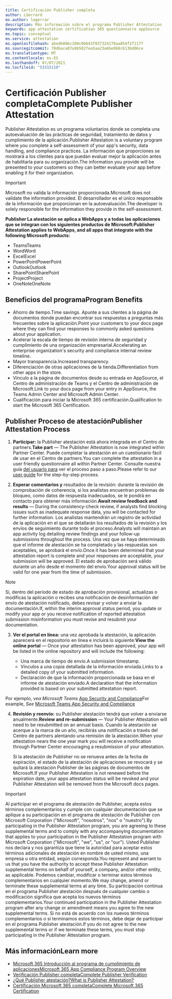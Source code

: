 ```yaml
---
title: Certificación Publisher completa
author: LGerrard
ms.author: legerrar
description: Más información sobre el programa Publisher Attestation
keywords: app attestation certification 365 questionnaire appSource
ms.topic: conceptual
ms.service: attestation
ms.openlocfilehash: abedb09bc280c0b643f037324178aa854f2f117f
ms.sourcegitcommit: 78dbace87a9b5027ea5aa23a6be9b8c613bd06ce
ms.translationtype: MT
ms.contentlocale: es-ES
ms.lasthandoff: 07/07/2021
ms.locfileid: "53315110"
---
```

# <a name="complete-publisher-attestation"></a><span data-ttu-id="73332-104">Certificación Publisher completa</span><span class="sxs-lookup"><span data-stu-id="73332-104">Complete Publisher Attestation</span></span>

<span data-ttu-id="73332-105">Publisher Attestation es un programa voluntarios donde se completa una autoevaluación de las prácticas de seguridad, tratamiento de datos y cumplimiento de la aplicación.</span><span class="sxs-lookup"><span data-stu-id="73332-105">Publisher Attestation is a voluntary program where you complete a self-assessment of your app's security, data handling, and compliance practices.</span></span> <span data-ttu-id="73332-106">La información que proporciones se mostrará a los clientes para que puedan evaluar mejor la aplicación antes de habilitarla para su organización.</span><span class="sxs-lookup"><span data-stu-id="73332-106">The information you provide will be presented to your customers so they can better evaluate your app before enabling it for their organization.</span></span> 

> [!IMPORTANT]
> <span data-ttu-id="73332-107">Microsoft no valida la información proporcionada.</span><span class="sxs-lookup"><span data-stu-id="73332-107">Microsoft does not validate the information provided.</span></span> <span data-ttu-id="73332-108">El desarrollador es el único responsable de la información que proporcionan en la autoevaluación.</span><span class="sxs-lookup"><span data-stu-id="73332-108">The developer is solely responsible for the information they provide in the self-assessment.</span></span> 

<span data-ttu-id="73332-109">**Publisher La atestación se aplica a WebApps y a todas las aplicaciones que se integran con los siguientes productos de Microsoft:**</span><span class="sxs-lookup"><span data-stu-id="73332-109">**Publisher Attestation applies to WebApps, and all apps that integrate with the following Microsoft products:**</span></span>
- <span data-ttu-id="73332-110">Teams</span><span class="sxs-lookup"><span data-stu-id="73332-110">Teams</span></span>
- <span data-ttu-id="73332-111">Word</span><span class="sxs-lookup"><span data-stu-id="73332-111">Word</span></span>
- <span data-ttu-id="73332-112">Excel</span><span class="sxs-lookup"><span data-stu-id="73332-112">Excel</span></span>
- <span data-ttu-id="73332-113">PowerPoint</span><span class="sxs-lookup"><span data-stu-id="73332-113">PowerPoint</span></span> 
- <span data-ttu-id="73332-114">Outlook</span><span class="sxs-lookup"><span data-stu-id="73332-114">Outlook</span></span>
- <span data-ttu-id="73332-115">SharePoint</span><span class="sxs-lookup"><span data-stu-id="73332-115">SharePoint</span></span>
- <span data-ttu-id="73332-116">Project</span><span class="sxs-lookup"><span data-stu-id="73332-116">Project</span></span>
- <span data-ttu-id="73332-117">OneNote</span><span class="sxs-lookup"><span data-stu-id="73332-117">OneNote</span></span>


## <a name="program-benefits"></a><span data-ttu-id="73332-118">Beneficios del programa</span><span class="sxs-lookup"><span data-stu-id="73332-118">Program Benefits</span></span>
- <span data-ttu-id="73332-119">Ahorro de tiempo.</span><span class="sxs-lookup"><span data-stu-id="73332-119">Time savings.</span></span> <span data-ttu-id="73332-120">Apunte a sus clientes a la página de documentos donde puedan encontrar sus respuestas a preguntas más frecuentes sobre la aplicación.</span><span class="sxs-lookup"><span data-stu-id="73332-120">Point your customers to your docs page where they can find your responses to commonly asked questions about your application.</span></span> 
- <span data-ttu-id="73332-121">Acelerar la escala de tiempo de revisión interna de seguridad y cumplimiento de una organización empresarial.</span><span class="sxs-lookup"><span data-stu-id="73332-121">Accelerating an enterprise organization's security and compliance internal review timeline.</span></span>
- <span data-ttu-id="73332-122">Mayor transparencia.</span><span class="sxs-lookup"><span data-stu-id="73332-122">Increased transparency.</span></span>
- <span data-ttu-id="73332-123">Diferenciación de otras aplicaciones de la tienda.</span><span class="sxs-lookup"><span data-stu-id="73332-123">Differentiation from other apps in the store.</span></span> 
- <span data-ttu-id="73332-124">Vínculo a la página de documentos desde su entrada en AppSource, el Centro de administración de Teams y el Centro de administración de Microsoft.</span><span class="sxs-lookup"><span data-stu-id="73332-124">Link to your docs page from your entry in AppSource, the Teams Admin Center and Microsoft Admin Center.</span></span> 
- <span data-ttu-id="73332-125">Cualificación para iniciar la Microsoft 365 certificación.</span><span class="sxs-lookup"><span data-stu-id="73332-125">Qualification to start the Microsoft 365 Certification.</span></span>
 

## <a name="publisher-attestation-process"></a><span data-ttu-id="73332-126">Publisher Proceso de atestación</span><span class="sxs-lookup"><span data-stu-id="73332-126">Publisher Attestation Process</span></span>

1. <span data-ttu-id="73332-127">**Participar:** la Publisher atestación está ahora integrada en el Centro de partners.</span><span class="sxs-lookup"><span data-stu-id="73332-127">**Take part** — The Publisher Attestation is now integrated within Partner Center.</span></span> <span data-ttu-id="73332-128">Puede completar la atestación en un cuestionario fácil de usar en el Centro de partners.</span><span class="sxs-lookup"><span data-stu-id="73332-128">You can complete the attestation in a user friendly questionnaire all within Partner Center.</span></span> <span data-ttu-id="73332-129">Consulte nuestra guía [del usuario para](https://docs.microsoft.com/microsoft-365-app-certification/docs/userguide) ver el proceso paso a paso.</span><span class="sxs-lookup"><span data-stu-id="73332-129">Please refer to our [user guide](https://docs.microsoft.com/microsoft-365-app-certification/docs/userguide) for the step-by-step process.</span></span>

2. <span data-ttu-id="73332-130">**Esperar comentarios y** resultados de la revisión: durante la revisión de comprobación de coherencia, si los analistas encuentran problemas de bloqueo, como datos de respuesta inadecuados, se le pondrá en contacto para obtener más información.</span><span class="sxs-lookup"><span data-stu-id="73332-130">**Await review feedback and results** — During the consistency-check review, if analysts find blocking issues such as inadequate response data, you will be contacted for further information.</span></span> <span data-ttu-id="73332-131">Los analistas mantendrán un registro de actividad de la aplicación en el que se detallarán los resultados de la revisión y los envíos de seguimiento durante todo el proceso.</span><span class="sxs-lookup"><span data-stu-id="73332-131">Analysts will maintain an app activity log detailing review findings and your follow-up submissions throughout the process.</span></span> <span data-ttu-id="73332-132">Una vez que se haya determinado que el informe de atestación se ha completado y las respuestas son aceptables, se aprobará el envío.</span><span class="sxs-lookup"><span data-stu-id="73332-132">Once it has been determined that your attestation report is complete and your responses are acceptable, your submission will be approved.</span></span> <span data-ttu-id="73332-133">El estado de aprobación será válido durante un año desde el momento del envío.</span><span class="sxs-lookup"><span data-stu-id="73332-133">Your approval status will be valid for one year from the time of submission.</span></span>

> [!NOTE]
> <span data-ttu-id="73332-134">Si, dentro del período de estado de aprobación provisional, actualizas o modificas la aplicación o recibes una notificación de desinformación del envío de atestación notificado, debes revisar y volver a enviar la documentación.</span><span class="sxs-lookup"><span data-stu-id="73332-134">If, within the interim approval status period, you update or modify your app or you receive notification of reported attestation submission misinformation you must revise and resubmit your documentation.</span></span>

3. <span data-ttu-id="73332-135">**Ver el portal en línea:** una vez aprobada la atestación, la aplicación aparecerá en el repositorio en línea e incluirá lo siguiente:</span><span class="sxs-lookup"><span data-stu-id="73332-135">**View the online portal** — Once your attestation has been approved, your app will be listed in the online repository and will include the following:</span></span>

   - <span data-ttu-id="73332-136">Una marca de tiempo de envío.</span><span class="sxs-lookup"><span data-stu-id="73332-136">A submission timestamp.</span></span>
   - <span data-ttu-id="73332-137">Vínculos a una copia detallada de la información enviada.</span><span class="sxs-lookup"><span data-stu-id="73332-137">Links to a detailed copy of your submitted information.</span></span>
   - <span data-ttu-id="73332-138">Declaración de que la información proporcionada se basa en el informe de atestación enviado.</span><span class="sxs-lookup"><span data-stu-id="73332-138">A declaration that the information provided is based on your submitted attestation report.</span></span>

<span data-ttu-id="73332-139">Por ejemplo, *vea Microsoft Teams* [App Security and Compliance](../teams/teams-apps.md)</span><span class="sxs-lookup"><span data-stu-id="73332-139">For example, *See* [Microsoft Teams App Security and Compliance](../teams/teams-apps.md)</span></span>

4. <span data-ttu-id="73332-140">**Revisión y reenvío:** su Publisher atestación tendrá que volver a enviarse anualmente.</span><span class="sxs-lookup"><span data-stu-id="73332-140">**Review and re-submission** — Your Publisher Attestation will need to be resubmitted on an annual basis.</span></span> <span data-ttu-id="73332-141">Cuando la atestación se acerque a la marca de un año, recibirás una notificación a través del Centro de partners alentando una remisión de la atestación.</span><span class="sxs-lookup"><span data-stu-id="73332-141">When your attestation nears the one year mark you will receive a notification through Partner Center encouraging a resubmission of your attestation.</span></span> 

   <span data-ttu-id="73332-142">Si la atestación de Publisher no se renueva antes de la fecha de expiración, el estado de la atestación de aplicaciones se revocará y se quitará la atestación Publisher de las páginas de documentos de Microsoft.</span><span class="sxs-lookup"><span data-stu-id="73332-142">If your Publisher Attestation is not renewed before the expiration date, your apps attestation status will be revoked and your Publisher Attestation will be removed from the Microsoft docs pages.</span></span> 

>[!IMPORTANT]
><span data-ttu-id="73332-143">Al participar en el programa de atestación de Publisher, acepta estos términos complementarios y cumple con cualquier documentación que se aplique a su participación en el programa de atestación de Publisher con Microsoft Corporation ("Microsoft", "nosotros", "nos" o "nuestro").</span><span class="sxs-lookup"><span data-stu-id="73332-143">By participating in the Publisher Attestation program, you are agreeing to these supplemental terms and to comply with any accompanying documentation that applies to your participation in the Publisher Attestation program with Microsoft Corporation ("Microsoft", "we", "us", or "our").</span></span> <span data-ttu-id="73332-144">Usted Publisher nos declara y nos garantiza que tiene la autoridad para aceptar estos términos adicionales de atestación en nombre de usted mismo, una empresa u otra entidad, según corresponda.</span><span class="sxs-lookup"><span data-stu-id="73332-144">You represent and warrant to us that you have the authority to accept these Publisher Attestation supplemental terms on behalf of yourself, a company, and/or other entity, as applicable.</span></span> <span data-ttu-id="73332-145">Podemos cambiar, modificar o terminar estos términos complementarios en cualquier momento.</span><span class="sxs-lookup"><span data-stu-id="73332-145">We may change, amend or terminate these supplemental terms at any time.</span></span> <span data-ttu-id="73332-146">Su participación continua en el programa Publisher atestación después de cualquier cambio o modificación significa que acepta los nuevos términos complementarios.</span><span class="sxs-lookup"><span data-stu-id="73332-146">Your continued participation in the Publisher Attestation program after any change or amendment means you agree to the new supplemental terms.</span></span> <span data-ttu-id="73332-147">Si no está de acuerdo con los nuevos términos complementarios o si terminamos estos términos, debe dejar de participar en el programa Publisher atestación.</span><span class="sxs-lookup"><span data-stu-id="73332-147">If you do not agree to the new supplemental terms or if we terminate these terms, you must stop participating in the Publisher Attestation program.</span></span>

## <a name="learn-more"></a><span data-ttu-id="73332-148">Más información</span><span class="sxs-lookup"><span data-stu-id="73332-148">Learn more</span></span>

* [<span data-ttu-id="73332-149">Microsoft 365 Introducción al programa de cumplimiento de aplicaciones</span><span class="sxs-lookup"><span data-stu-id="73332-149">Microsoft 365 App Compliance Program Overview</span></span>](~/overview.md)  
* [<span data-ttu-id="73332-150">Verificación Publisher completa</span><span class="sxs-lookup"><span data-stu-id="73332-150">Complete Publisher Verification</span></span>](https://docs.microsoft.com/azure/active-directory/develop/mark-app-as-publisher-verified)  
* [<span data-ttu-id="73332-151">¿Qué Publisher atestación?</span><span class="sxs-lookup"><span data-stu-id="73332-151">What is Publisher Attestation?</span></span>](~/docs/enterprise-app-attestation-guide.md)  
* [<span data-ttu-id="73332-152">Certificación Microsoft 365 completa</span><span class="sxs-lookup"><span data-stu-id="73332-152">Complete Microsoft 365 Certification</span></span>](~/docs/certification.md)
